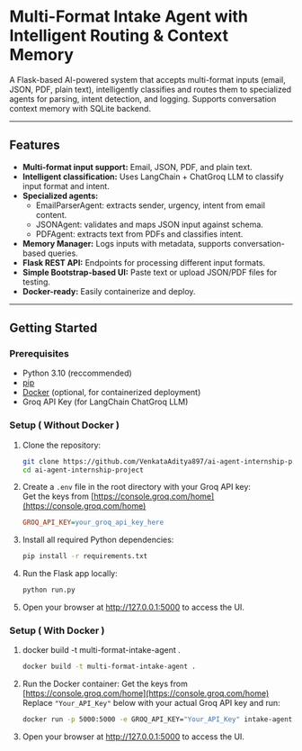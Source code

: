 # Multi-Format Intake Agent with Intelligent Routing & Context Memory

A Flask-based AI-powered system that accepts multi-format inputs (email, JSON, PDF, plain text), intelligently classifies and routes them to specialized agents for parsing, intent detection, and logging. Supports conversation context memory with SQLite backend.

---

## Features

- **Multi-format input support:** Email, JSON, PDF, and plain text.
- **Intelligent classification:** Uses LangChain + ChatGroq LLM to classify input format and intent.
- **Specialized agents:**  
  - EmailParserAgent: extracts sender, urgency, intent from email content.  
  - JSONAgent: validates and maps JSON input against schema.  
  - PDFAgent: extracts text from PDFs and classifies intent.  
- **Memory Manager:** Logs inputs with metadata, supports conversation-based queries.
- **Flask REST API:** Endpoints for processing different input formats.
- **Simple Bootstrap-based UI:** Paste text or upload JSON/PDF files for testing.
- **Docker-ready:** Easily containerize and deploy.

---

## Getting Started

### Prerequisites

- Python 3.10 (reccommended)
- [pip](https://pip.pypa.io/en/stable/installation/)
- [Docker](https://docs.docker.com/get-docker/) (optional, for containerized deployment)
- Groq API Key (for LangChain ChatGroq LLM)

### Setup ( Without Docker )

1. Clone the repository:

   ```bash
   git clone https://github.com/VenkataAditya897/ai-agent-internship-project.git
   cd ai-agent-internship-project

2. Create a `.env` file in the root directory with your Groq API key:  
   Get the keys from [https://console.groq.com/home](https://console.groq.com/home)

   ```ini
   GROQ_API_KEY=your_groq_api_key_here

3. Install all required Python dependencies:

    ```bash
    pip install -r requirements.txt
   
4. Run the Flask app locally:

   ```bash
   python run.py

5. Open your browser at http://127.0.0.1:5000 to access the UI.


### Setup ( With Docker )

1. docker build -t multi-format-intake-agent .

   ```bash
   docker build -t multi-format-intake-agent .

2. Run the Docker container:
   Get the keys from [https://console.groq.com/home](https://console.groq.com/home)
   Replace `"Your_API_Key"` below with your actual Groq API key and run:
    
    ```bash
    docker run -p 5000:5000 -e GROQ_API_KEY="Your_API_Key" intake-agent

3. Open your browser at http://127.0.0.1:5000 to access the UI.


   
